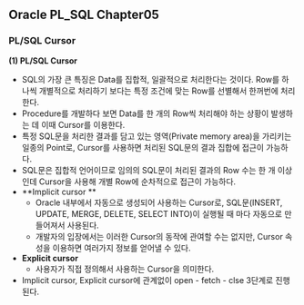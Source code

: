 ## Oracle PL_SQL Chapter05
### PL/SQL Cursor
**(1) PL/SQL Cursor** 
- SQL의 가장 큰 특징은 Data를 집합적, 일괄적으로 처리한다는 것이다.  Row를 하나씩 개별적으로 처리하기 보다는 특정 조건에 맞는 Row를 선별해서 한꺼번에 처리한다. 
- Procedure를 개발하다 보면 Data를 한 개의 Row씩 처리해야 하는 상황이 발생하는 데 이때 Cursor를 이용한다. 
- 특정 SQL문을 처리한 결과를 담고 있는 영역(Private memory area)을 가리키는 일종의 Point로, Cursor를 사용하면 처리된 SQL문의 결과 집합에 접근이 가능하다. 
- SQL문은 집합적 언어이므로 임의의 SQL문이 처리된 결과의 Row 수는 한 개 이상인데 Cursor을 사용해 개별 Row에 순차적으로 접근이 가능하다.  
- **Implicit cursor **
  - Oracle 내부에서 자동으로 생성되어 사용하는 Cursor로, SQL문(INSERT, UPDATE, MERGE, DELETE, SELECT INTO)이 실행될 때 마다 자동으로 만들어져서 사용된다. 
  - 개발자의 입장에서는 이러한 Cursor의 동작에 관여할 수는 없지만, Cursor 속성을 이용하면 여러가지 정보를 얻어낼 수 있다. 
- **Explicit cursor**
  - 사용자가 직접 정의해서 사용하는 Cursor을 의미한다. 
- Implicit cursor, Explicit cursor에 관계없이 open - fetch - clse 3단계로 진행된다. 


 
